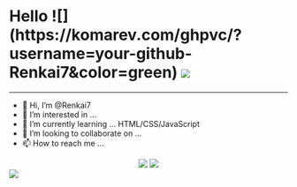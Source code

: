 <h1>Hello
![](https://komarev.com/ghpvc/?username=your-github-Renkai7&color=green)
<img src="https://komarev.com/ghpvc/?username=your-github-Renkai7&color=green" /></h1>
<hr>

- 👋 Hi, I’m @Renkai7
- 👀 I’m interested in ...
- 🌱 I’m currently learning ... HTML/CSS/JavaScript
- 💞️ I’m looking to collaborate on ...
- 📫 How to reach me ...

<!---
Renkai7/Renkai7 is a ✨ special ✨ repository because its `README.md` (this file) appears on your GitHub profile.
You can click the Preview link to take a look at your changes.
--->
<div align="center">
  <img src="https://github-readme-stats.vercel.app/api?username=Renkai7&show_icons=true&theme=tokyonight"/>
  <img src="https://github-profile-trophy.vercel.app/?username=Renkai7&theme=juicyfresh"/>
<br>
</div>

<img src="https://profile-counter.glitch.me/{Renkai7}/count.svg"/>






